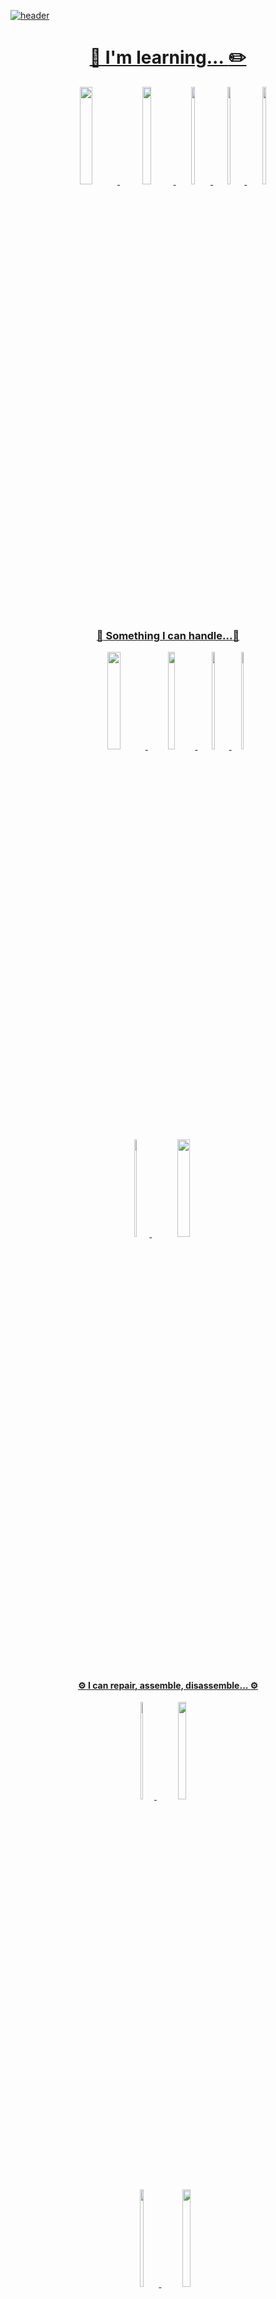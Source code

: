 <a href="mailto:hgy31337@naver.com">![header](https://capsule-render.vercel.app/api?type=waving&&color=timeGradient&text=Jung%20Daegun&fontColor=F6F6F6&section=footer&fontAlignY=50&height=270)
</br>

<div align="center">

  # :notebook_with_decorative_cover:&nbsp;I'm learning...&nbsp;:pencil2:
  <a href="https://www.cisco.com/c/ko_kr/"><img src = "https://img.shields.io/badge/ Cisco Netacad-1BA0D7?style=flat-square&logo=Cisco&logoColor=white" width="20%" height="20%"/>
  <a href="https://en.cppreference.com/w/"><img src = "https://img.shields.io/badge/ C language-A8B9CC?style=flat-square&logo=C&logoColor=white" width="17%" height="20%"/>
  <a href="https://en.cppreference.com/w/"><img src = "https://img.shields.io/badge/ C ++-00599C?style=flat-square&logo=C%2B%2B&logoColor=white" width="11%" height="20%"/>
  <a href="https://www.java.com/ko/"><img src = "https://img.shields.io/badge/ Java-007396?style=flat-square&logo=Java&logoColor=white" width="10%" height="20%"/>
  <a href="https://www.kernel.org/"><img src = "https://img.shields.io/badge/ Linux-FCC624?style=flat-square&logo=Linux&logoColor=white" width="11%" height="20%"/>
  
  
</div>
</br>
</br>
</br>

<div align="center">
  
### :wrench: Something I can handle...:wrench:
<a href="https://www.synology.com/ko-kr"><img src = "https://img.shields.io/badge/Synology DiskStation-B5B5B6?style=flat-square&logo=Synology&logoColor=white" width="20%" height="20%"/>
  <a href="https://www.synology.com/ko-kr/support/download"><img src = "https://img.shields.io/badge/Synology DSM-B5B5B6?style=flat-square&logo=Synology&logoColor=white" width="15%" height="20%"/>
  <a href="https://www.vmware.com/kr.html"><img src = "https://img.shields.io/badge/VMware-607078?style=flat-square&logo=VMware&logoColor=white" width="10%" height="20%"/>
  <a href="https://www.kali.org/"><img src = "https://img.shields.io/badge/ Kali-557C94?style=flat-square&logo=Kali Linux&logoColor=white" width="7%" height="20%"/> </br>
  <a href="https://github.com/"><img src = "https://img.shields.io/badge/ GitHub-181717?style=flat-square&logo=GitHub&logoColor=white" width="9%" height="20%"/>
  <a href="https://www.blackberry.com/us/en/solutions/unified-endpoint-management"><img src = "https://img.shields.io/badge/ Blackberry Workspace-000000?style=flat-square&logo=Blackberry&logoColor=white" width="20%" height="20%"/>
  
</div>
</br>
</br>
</br>



<div align="center">
  
  #### :gear: I can repair, assemble, disassemble... :gear:
  <a href="https://ko.ifixit.com/Device/iPhone"><img src = "https://img.shields.io/badge/ Apple-000000?style=flat-square&logo=Apple&logoColor=white" width="8%" height="20%"/>
  <a href="https://www.samsungsvc.co.kr/"><img src = "https://img.shields.io/badge/ Samsung Mobile-1428A0?style=flat-square&logo=Samsung&logoColor=white" width="16%" height="20%"/>
  </br>
  <a href="https://ko.ifixit.com/Guide"><img src = "https://img.shields.io/badge/%F0%9F%93%B1-etc%20Device-lightgrey" width="11%" height="20%"/>
  <a href="http://www.kbdmania.net/xe/"><img src = "https://img.shields.io/badge/%E2%8C%A8-Custom%20Keyboard-lightgrey" width="16%" height="20%"/>
 
  
</div>
</br>
</br>
</br>
</br>

<div align="center">
  
### 👋&nbsp;Me&nbsp;👋
  <a href="mailto:hgy31337@naver.com"><img src="https://img.shields.io/badge/Mail-03C75A?style=flat-square&logo=Naver&logoColor=white"/>
  </div>
